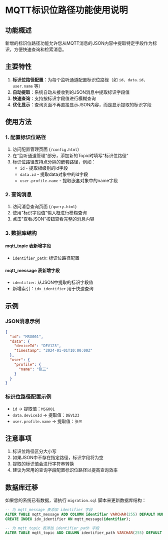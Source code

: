# MQTT标识位路径功能使用说明

## 功能概述

新增的标识位路径功能允许您从MQTT消息的JSON内容中提取特定字段作为标识，方便快速查询和检索消息。

## 主要特性

1. **标识位路径配置**：为每个监听通道配置标识位路径（如 `id`、`data.id`、`user.name` 等）
2. **自动提取**：系统自动从接收到的JSON消息中提取标识字段值
3. **快速查询**：支持按标识字段值进行模糊查询
4. **优化显示**：查询页面不再直接显示JSON内容，而是显示提取的标识字段

## 使用方法

### 1. 配置标识位路径

1. 访问配置管理页面 (`/config.html`)
2. 在"监听通道管理"部分，添加新的Topic时填写"标识位路径"
3. 标识位路径支持点分隔的嵌套路径，例如：
   - `id` - 提取根级别的id字段
   - `data.id` - 提取data对象中的id字段
   - `user.profile.name` - 提取嵌套对象中的name字段

### 2. 查询消息

1. 访问消息查询页面 (`/query.html`)
2. 使用"标识字段值"输入框进行模糊查询
3. 点击"查看JSON"按钮查看完整的消息内容

### 3. 数据库结构

#### mqtt_topic 表新增字段
- `identifier_path`: 标识位路径配置

#### mqtt_message 表新增字段
- `identifier`: 从JSON中提取的标识字段值
- 新增索引：`idx_identifier` 用于快速查询

## 示例

### JSON消息示例
```json
{
  "id": "MSG001",
  "data": {
    "deviceId": "DEV123",
    "timestamp": "2024-01-01T10:00:00Z"
  },
  "user": {
    "profile": {
      "name": "张三"
    }
  }
}
```

### 标识位路径配置示例
- `id` → 提取值：`MSG001`
- `data.deviceId` → 提取值：`DEV123`
- `user.profile.name` → 提取值：`张三`

## 注意事项

1. 标识位路径区分大小写
2. 如果JSON中不存在指定路径，标识字段将为空
3. 提取的标识值会进行字符串转换
4. 建议为常用的查询字段配置标识位路径以提高查询效率

## 数据库迁移

如果您的系统已有数据，请执行 `migration.sql` 脚本来更新数据库结构：

```sql
-- 为 mqtt_message 表添加 identifier 字段
ALTER TABLE mqtt_message ADD COLUMN identifier VARCHAR(255) DEFAULT NULL COMMENT '从JSON中提取的标识字段值';
CREATE INDEX idx_identifier ON mqtt_message(identifier);

-- 为 mqtt_topic 表添加 identifier_path 字段
ALTER TABLE mqtt_topic ADD COLUMN identifier_path VARCHAR(255) DEFAULT NULL COMMENT '标识位路径（如id、data.id等）';
```

